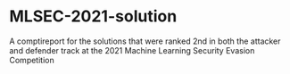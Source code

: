 # MLSEC-2021-solution
A comptireport for the solutions that were ranked 2nd in both the attacker and defender track at the 2021 Machine Learning Security Evasion Competition
